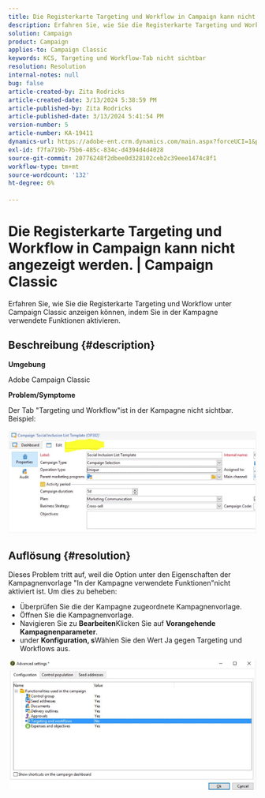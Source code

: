 ```yaml
---
title: Die Registerkarte Targeting und Workflow in Campaign kann nicht angezeigt werden. | Campaign Classic
description: Erfahren Sie, wie Sie die Registerkarte Targeting und Workflow unter Campaign Classic anzeigen.
solution: Campaign
product: Campaign
applies-to: Campaign Classic
keywords: KCS, Targeting und Workflow-Tab nicht sichtbar
resolution: Resolution
internal-notes: null
bug: false
article-created-by: Zita Rodricks
article-created-date: 3/13/2024 5:38:59 PM
article-published-by: Zita Rodricks
article-published-date: 3/13/2024 5:41:54 PM
version-number: 5
article-number: KA-19411
dynamics-url: https://adobe-ent.crm.dynamics.com/main.aspx?forceUCI=1&pagetype=entityrecord&etn=knowledgearticle&id=4f849390-60e1-ee11-904c-0022480a227c
exl-id: f7fa719b-75b6-485c-834c-d4394d4d4028
source-git-commit: 20776248f2dbee0d328102ceb2c39eee1474c8f1
workflow-type: tm+mt
source-wordcount: '132'
ht-degree: 6%

---
```


# Die Registerkarte Targeting und Workflow in Campaign kann nicht angezeigt werden. | Campaign Classic


Erfahren Sie, wie Sie die Registerkarte Targeting und Workflow unter Campaign Classic anzeigen können, indem Sie in der Kampagne verwendete Funktionen aktivieren.

## Beschreibung {#description}


<b>Umgebung</b>

Adobe Campaign Classic

<b>Problem/Symptome</b>

Der Tab &quot;Targeting und Workflow&quot;ist in der Kampagne nicht sichtbar. Beispiel:
<br><br>![](assets/___50849390-60e1-ee11-904c-0022480a227c___.png)<br>

## Auflösung {#resolution}


Dieses Problem tritt auf, weil die Option unter den Eigenschaften der Kampagnenvorlage &quot;In der Kampagne verwendete Funktionen&quot;nicht aktiviert ist. Um dies zu beheben:

- Überprüfen Sie die der Kampagne zugeordnete Kampagnenvorlage.
- Öffnen Sie die Kampagnenvorlage.
- Navigieren Sie zu <b>Bearbeiten</b>Klicken Sie auf <b>Vorangehende Kampagnenparameter</b>.
- under <b>Konfiguration, s</b>Wählen Sie den Wert Ja gegen Targeting und Workflows aus.


![](assets/f184a935-4ace-ec11-a7b5-00224809c196.png)
